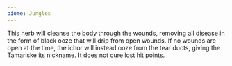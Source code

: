 ```yaml
---
biome: Jungles
---
```

This herb will cleanse the body through the wounds, removing all disease in the form of black ooze that will drip from open wounds. If no wounds are open at the time, the ichor will instead ooze from the tear ducts, giving the Tamariske its nickname. It does not cure lost hit points. 

